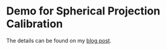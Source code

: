 # Demo for Spherical Projection Calibration



The details can be found on my [blog post](https://www.alanshawn.com/tech/2019/07/17/spherical-projection.html).
